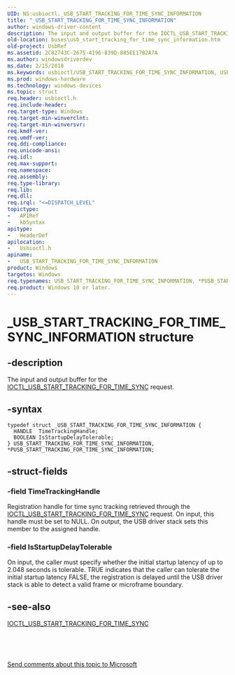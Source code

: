```yaml
---
UID: NS:usbioctl._USB_START_TRACKING_FOR_TIME_SYNC_INFORMATION
title: "_USB_START_TRACKING_FOR_TIME_SYNC_INFORMATION"
author: windows-driver-content
description: The input and output buffer for the IOCTL_USB_START_TRACKING_FOR_TIME_SYNC request.
old-location: buses\usb_start_tracking_for_time_sync_information.htm
old-project: UsbRef
ms.assetid: 2C82743C-2675-4196-839D-885EE17B2A7A
ms.author: windowsdriverdev
ms.date: 2/15/2018
ms.keywords: usbioctl/USB_START_TRACKING_FOR_TIME_SYNC_INFORMATION, USB_START_TRACKING_FOR_TIME_SYNC_INFORMATION structure [Buses], PUSB_START_TRACKING_FOR_TIME_SYNC_INFORMATION, PUSB_START_TRACKING_FOR_TIME_SYNC_INFORMATION structure pointer [Buses], buses.usb_start_tracking_for_time_sync_information, _USB_START_TRACKING_FOR_TIME_SYNC_INFORMATION, *PUSB_START_TRACKING_FOR_TIME_SYNC_INFORMATION, USB_START_TRACKING_FOR_TIME_SYNC_INFORMATION, usbioctl/PUSB_START_TRACKING_FOR_TIME_SYNC_INFORMATION
ms.prod: windows-hardware
ms.technology: windows-devices
ms.topic: struct
req.header: usbioctl.h
req.include-header: 
req.target-type: Windows
req.target-min-winverclnt: 
req.target-min-winversvr: 
req.kmdf-ver: 
req.umdf-ver: 
req.ddi-compliance: 
req.unicode-ansi: 
req.idl: 
req.max-support: 
req.namespace: 
req.assembly: 
req.type-library: 
req.lib: 
req.dll: 
req.irql: "<=DISPATCH_LEVEL"
topictype:
-	APIRef
-	kbSyntax
apitype:
-	HeaderDef
apilocation:
-	Usbioctl.h
apiname:
-	USB_START_TRACKING_FOR_TIME_SYNC_INFORMATION
product: Windows
targetos: Windows
req.typenames: USB_START_TRACKING_FOR_TIME_SYNC_INFORMATION, *PUSB_START_TRACKING_FOR_TIME_SYNC_INFORMATION
req.product: Windows 10 or later.
---
```


# _USB_START_TRACKING_FOR_TIME_SYNC_INFORMATION structure


## -description


The input and output buffer for the <a href="..\usbioctl\ni-usbioctl-ioctl_usb_start_tracking_for_time_sync.md">IOCTL_USB_START_TRACKING_FOR_TIME_SYNC</a> request.


## -syntax


````
typedef struct _USB_START_TRACKING_FOR_TIME_SYNC_INFORMATION {
  HANDLE  TimeTrackingHandle;
  BOOLEAN IsStartupDelayTolerable;
} USB_START_TRACKING_FOR_TIME_SYNC_INFORMATION, *PUSB_START_TRACKING_FOR_TIME_SYNC_INFORMATION;
````


## -struct-fields




### -field TimeTrackingHandle

Registration handle for time sync tracking retrieved through the <a href="..\usbioctl\ni-usbioctl-ioctl_usb_start_tracking_for_time_sync.md">IOCTL_USB_START_TRACKING_FOR_TIME_SYNC</a> request. On input, this handle must be set to NULL. On output, the USB driver stack sets this member to the assigned handle. 


### -field IsStartupDelayTolerable

On input, the caller must specify whether the initial startup latency of up to 2.048 seconds is tolerable. TRUE indicates that the caller can tolerate the initial startup latency FALSE, the registration is delayed until the USB driver stack is able to detect a valid frame or microframe boundary. 




## -see-also

<a href="..\usbioctl\ni-usbioctl-ioctl_usb_start_tracking_for_time_sync.md">IOCTL_USB_START_TRACKING_FOR_TIME_SYNC</a>



 

 

<a href="mailto:wsddocfb@microsoft.com?subject=Documentation%20feedback [UsbRef\buses]:%20USB_START_TRACKING_FOR_TIME_SYNC_INFORMATION structure%20 RELEASE:%20(2/15/2018)&amp;body=%0A%0APRIVACY STATEMENT%0A%0AWe use your feedback to improve the documentation. We don't use your email address for any other purpose, and we'll remove your email address from our system after the issue that you're reporting is fixed. While we're working to fix this issue, we might send you an email message to ask for more info. Later, we might also send you an email message to let you know that we've addressed your feedback.%0A%0AFor more info about Microsoft's privacy policy, see http://privacy.microsoft.com/en-us/default.aspx." title="Send comments about this topic to Microsoft">Send comments about this topic to Microsoft</a>

